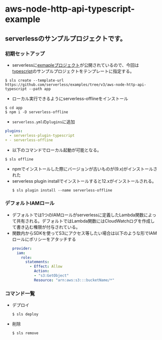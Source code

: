 # aws-node-http-api-typescript-example
## serverlessのサンプルプロジェクトです。

### 初期セットアップ
* serverlessに[exmapleプロジェクト](https://github.com/serverless/examples)が公開されているので、今回は[typescript](https://github.com/serverless/examples/tree/v3/aws-node-http-api-typescript)のサンプルプロジェクトをテンプレートに指定する。
```shell
$ sls create --template-url https://github.com/serverless/examples/tree/v3/aws-node-http-api-typescript --path app
```
* ローカル実行できるようにserverless-offlineをインストール
```shell
$ cd app
$ npm i -D serverless-offline
```
* `serverless.yml`の`plugins`に追加
```yaml
plugins:
  - serverless-plugin-typescript
+ - serverless-offline
```
* 以下のコマンドでローカル起動が可能となる。
```shell
$ sls offline
```
* npmでインストールした際にバージョンが古いものが(9.x)がインストールされた
* serverless plugin installでインストールすると12.xがインストールされる。
  ```shell
  $ sls plugin install --name serverless-offline
  ```

### デフォルトIAMロール
* デフォルトでは1つのIAMロールがserverlessに定義したLambda関数によって共有される。デフォルトではLambda関数にはCloudWatchログを作成して書き込む権限が付与されている。
* 関数内からSDKを使ってS3にアクセス等したい場合は以下のような形でIAMロールにポリシーをアタッチする
  ```yaml
  provider:
    iam:
      role:
        statements:
          - Effect: Allow
            Action:
            - "s3:GetObject"
            Resource: "arn:aws:s3:::bucketName/*"
  ```

### コマンド一覧
* デプロイ
  ```shell
  $ sls deploy
  ```
* 削除
  ```shell
  $ sls remove 
  ```
